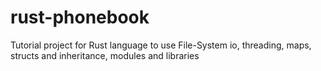 # rust-phonebook
Tutorial project for Rust language to use File-System io, threading, maps, structs and inheritance, modules and libraries
